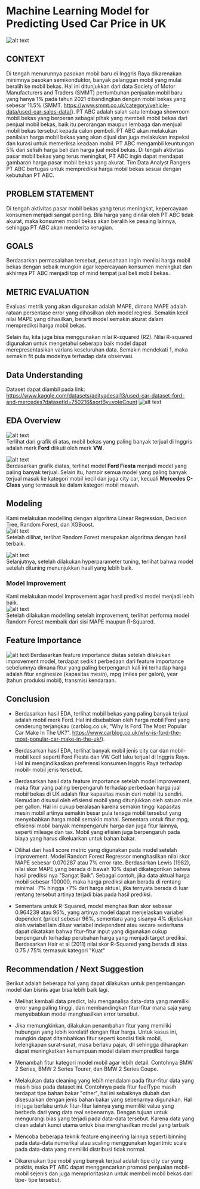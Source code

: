 # Machine Learning Model for Predicting Used Car Price in UK
![alt text](https://github.com/PurwadhikaDev/DataRangersTeam_JC_DS_VL_05_FinalProject/blob/main/Picture/jpeg%20awal.jpg?raw=true)
## CONTEXT

Di tengah menurunnya pasokan mobil baru di Inggris Raya dikarenakan minimnya pasokan semikonduktor, banyak pelanggan mobil yang mulai beralih ke mobil bekas. Hal ini ditunjukkan dari data Society of Motor Manufacturers and Traders (SMMT) pertumbuhan penjualan mobil baru yang hanya 1% pada tahun 2021 dibandingkan dengan mobil bekas yang sebesar 11.5% (SMMT. https://www.smmt.co.uk/category/vehicle-data/used-car-sales-data/).
PT ABC adalah salah satu lembaga showroom mobil bekas yang berperan sebagai pihak yang membeli mobil bekas dari penjual mobil bekas, baik itu perorangan maupun lembaga dan menjual mobil bekas tersebut kepada calon pembeli. PT ABC akan melakukan penilaian harga mobil bekas yang akan dijual dan juga melakukan inspeksi dan kurasi untuk memeriksa keadaan mobil. PT ABC mengambil keuntungan 5% dari selisih harga beli dan harga jual mobil bekas.
Di tengah aktivitas pasar mobil bekas yang terus meningkat, PT ABC ingin dapat mendapat gambaran harga pasar mobil bekas yang akurat. Tim Data Analyst Rangers PT ABC bertugas untuk memprediksi harga mobil bekas sesuai dengan kebutuhan PT ABC.

## PROBLEM STATEMENT

Di tengah aktivitas pasar mobil bekas yang terus meningkat, kepercayaan konsumen menjadi sangat penting. Bila harga yang dinilai oleh PT ABC tidak akurat, maka konsumen mobil bekas akan beralih ke pesaing lainnya, sehingga PT ABC akan menderita kerugian.

## GOALS

Berdasarkan permasalahan tersebut, perusahaan ingin menilai harga mobil bekas dengan sebaik mungkin agar kepercayaan konsumen meningkat dan akhirnya PT ABC menjadi top of mind tempat jual beli mobil bekas.

## METRIC EVALUATION

Evaluasi metrik yang akan digunakan adalah MAPE, dimana MAPE adalah rataan persentase error yang dihasilkan oleh model regresi. Semakin kecil nilai MAPE yang dihasilkan, berarti model semakin akurat dalam memprediksi harga mobil bekas.

Selain itu, kita juga bisa menggunakan nilai R-squared (R2). Nilai R-squared digunakan untuk mengetahui seberapa baik model dapat merepresentasikan varians keseluruhan data. Semakin mendekati 1, maka semakin fit pula modelnya terhadap data observasi.

## Data Understanding
  
Dataset dapat diambil pada link: https://www.kaggle.com/datasets/adityadesai13/used-car-dataset-ford-and-mercedes?datasetId=750216&sortBy=voteCount
![alt text](https://github.com/PurwadhikaDev/DataRangersTeam_JC_DS_VL_05_FinalProject/blob/main/Picture/Data%20understanding12.png?raw=true)  

## EDA Overview

![alt text](https://github.com/PurwadhikaDev/DataRangersTeam_JC_DS_VL_05_FinalProject/blob/main/Picture/Merk%20mobil.png?raw=true)    
Terlihat dari grafik di atas, mobil bekas yang paling banyak terjual di Inggris adalah merk **Ford** diikuti oleh merk **VW**.  
  
    
    

![alt text](https://github.com/PurwadhikaDev/DataRangersTeam_JC_DS_VL_05_FinalProject/blob/main/Picture/Model%20mobil.png?raw=true)  
Berdasarkan grafik diatas, terlihat model **Ford Fiesta** menjadi model yang paling banyak terjual. Selain itu, hampir semua model yang paling banyak terjual masuk ke kategori mobil kecil dan juga city car, kecuali **Mercedes C-Class** yang termasuk ke dalam kategori mobil mewah.

## Modeling
Kami melakukan modelling dengan algoritma Linear Regression, Decision Tree, Random Forest, dan XGBoost.  
![alt text](https://github.com/PurwadhikaDev/DataRangersTeam_JC_DS_VL_05_FinalProject/blob/main/Picture/Model-model.png?raw=true)  
Setelah dilihat, terlihat Random Forest merupakan algoritma dengan hasil terbaik.    
  
    
    

![alt text](https://github.com/PurwadhikaDev/DataRangersTeam_JC_DS_VL_05_FinalProject/blob/main/Picture/Before%20improvement.png?raw=true)  
Selanjutnya, setelah dilakukan hyperparameter tuning, terlihat bahwa model setelah dituning menunjukkan hasil yang lebih baik.  

### Model Improvement  
Kami melakukan model improvement agar hasil prediksi model menjadi lebih baik.  
![alt text](https://github.com/PurwadhikaDev/DataRangersTeam_JC_DS_VL_05_FinalProject/blob/main/Picture/After%20improvement.png?raw=true)  
Setelah dilakukan modelling setelah improvement, terlihat performa model Random Forest membaik dari sisi MAPE maupun R-Squared.

## Feature Importance
![alt text](https://github.com/PurwadhikaDev/DataRangersTeam_JC_DS_VL_05_FinalProject/blob/main/Picture/Feature%20importance.png?raw=true) 
Berdasarkan feature importance diatas setelah dilakukan improvement model, terdapat sedikit perbedaan dari feature importance sebelumnya dimana fitur yang paling berpengaruh kali ini terhadap harga adalah fitur enginesize (kapasitas mesin), mpg (miles per galon), year (tahun produksi mobil), transmisi kendaraan.  

## Conclusion
- Berdasarkan hasil EDA, terlihat mobil bekas yang paling banyak terjual adalah mobil merk Ford. Hal ini disebabkan oleh harga mobil Ford yang cenderung terjangkau (carblog.co.uk, "Why Is Ford The Most Popular Car Make In The UK?". https://www.carblog.co.uk/why-is-ford-the-most-popular-car-make-in-the-uk/).

- Berdasarkan hasil EDA, terlihat banyak mobil jenis city car dan mobil- mobil kecil seperti Ford Fiesta dan VW Golf laku terjual di Inggris Raya. Hal ini mengindikasikan preferensi konsumen Inggris Raya terhadap mobil- mobil jenis tersebut.

- Berdasarkan hasil data feature importance setelah model improvement, maka fitur yang paling berpengaruh terhadap perbedaan harga jual mobil bekas di UK adalah fitur kapasitas mesin dari mobil itu sendiri. Kemudian disusul oleh efisiensi mobil yang ditunjukkan oleh satuan mile per gallon. Hal ini cukup beralasan karena semakin tinggi kapasitas mesin mobil artinya semakin besar pula tenaga mobil tersebut yang menyebabkan harga mobil semakin mahal. Sementara untuk fitur mpg, efisiensi mobil banyak mempengaruhi harga dan juga fitur lainnya, seperti mileage dan tax. Mobil yang efisien juga berpengaruh pada biaya yang harus dikeluarkan untuk bahan bakar.

- Dilihat dari hasil score metric yang digunakan pada model setelah improvement. Model Random Forest Regressor menghasilkan nilai skor MAPE sebesar 0.070287 atau 7% error rate. Berdasarkan Lewis (1982), nilai skor MAPE yang berada di bawah 10% dapat dikategorikan bahwa hasil prediksi nya "Sangat Baik". Sebagai contoh, jika data aktual harga mobil sebesar 100000, maka harga prediksi akan berada di rentang minimal -7% hingga +7% dari harga aktual, jika ternyata berada di luar rentang tersebut artinya terjadi bias pada hasil prediksi.

- Sementara untuk R-Squared, model menghasilkan skor sebesar 0.964239 atau 96%, yang artinya model dapat menjelaskan variabel dependent (price) sebesar 96%, sementara yang sisanya 4% dijelaskan oleh variabel lain diluar variabel independent atau secara sederhana dapat dikatakan bahwa fitur-fitur input yang digunakan cukup berpengaruh terhadap perubahan harga yang menjadi target prediksi. Berdasarkan Hair et al (2011) nilai skor R-Squared yang berada di atas 0.75 / 75% termasuk kategori "Kuat"

## Recommendation / Next Suggestion
Berikut adalah beberapa hal yang dapat dilakukan untuk pengembangan model dan bisnis agar bisa lebih baik lagi.

- Melihat kembali data predict, lalu menganalisa data-data yang memiliki error yang paling tinggi, dan membandingkan fitur-fitur mana saja yang menyebabkan model menghasilkan error tersebut.

- Jika memungkinkan, dilakukan penambahan fitur yang memiliki hubungan yang lebih korelatif dengan fitur harga. Untuk kasus ini, mungkin dapat ditambahkan fitur seperti kondisi fisik mobil, kelengkapan surat-surat, masa berlaku pajak, dll sehingga diharapkan dapat meningkatkan kemampuan model dalam memprediksi harga

- Menambah fitur kategori model mobil agar lebih detail. Contohnya BMW 2 Series, BMW 2 Series Tourer, dan BMW 2 Series Coupe.

- Melakukan data cleaning yang lebih mendalam pada fitur-fitur data yang masih bias pada dataset ini. Contohnya pada fitur fuelType masih terdapat tipe bahan bakar "other", hal ini sebaiknya diubah dan disesuaikan dengan jenis bahan bakar yang sebenarnya digunakan. Hal ini juga berlaku untuk fitur-fitur lainnya yang memiliki value yang berbeda dari yang data real sebenarnya. Dengan tujuan untuk mengurangi bias yang terjadi pada data-data tersebut. Karena data yang clean adalah kunci utama untuk bisa menghasilkan model yang terbaik

- Mencoba beberapa teknik feature engineering lainnya seperti binning pada data-data numerikal atau scaling menggunakan logaritmic scale pada data-data yang memiliki distribusi tidak normal.

- Dikarenakan tipe mobil yang banyak terjual adalah tipe city car yang praktis, maka PT ABC dapat menggencarkan promosi penjualan mobil- mobil sejenis dan juga memprioritaskan untuk membeli mobil bekas dari tipe- tipe tersebut.
